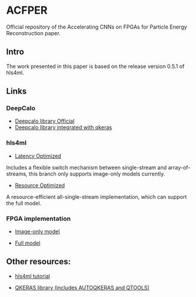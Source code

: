 # ACFPER
Official repository of the Accelerating CNNs on FPGAs for Particle Energy Reconstruction paper.

## Intro
The work presented in this paper is based on the release version 0.5.1 of hls4ml.

## Links
### DeepCalo
- [Deepcalo library Official](https://gitlab.com/ffaye/deepcalo)
- [Deepcalo library integrated with qkeras](https://gitlab.com/kugelblitz.ee05/deepcalo-with-hls-4-ml)

### hls4ml
- [Latency Optimized](https://github.com/YanLunHuang/hls4ml/tree/Array_Single_AutoConvert_22_9_16)

Includes a flexible switch mechanism between single-stream and array-of-streams, this branch only supports image-only models currently.

- [Resource Optimized](https://github.com/ChiRuiChen/hls4ml/tree/Single-stream)

A resource-efficient all-single-stream implementation, which can support the full model.

### FPGA implementation
- [Image-only model](https://github.com/YanLunHuang/alveo_u50_image_only_model/tree/2023_1_15_five_set_array)

- [Full model](https://github.com/YanLunHuang/alveo_u50_full_model/tree/2023_2_3_five_set_array)

## Other resources:
- [hls4ml tutorial](https://github.com/fastmachinelearning/hls4ml-tutorial )

- [QKERAS library (includes AUTOQKERAS and QTOOLS)](https://github.com/google/qkeras.)
